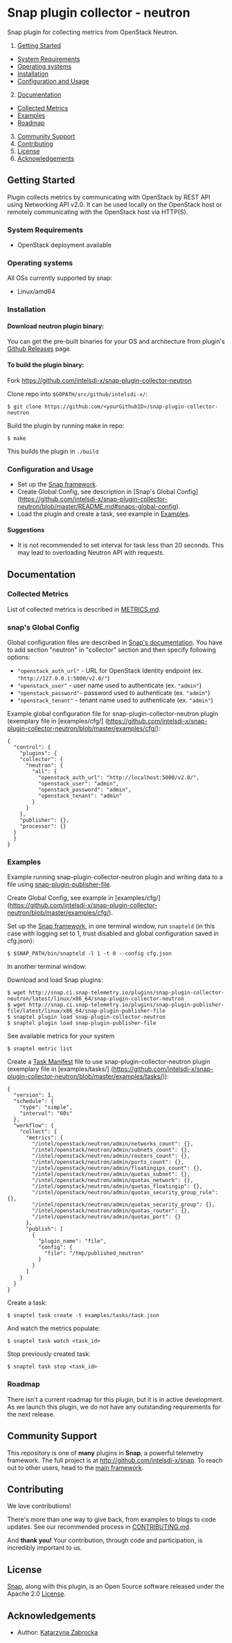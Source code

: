 # Snap plugin collector - neutron

Snap plugin for collecting metrics from OpenStack Neutron.

1. [Getting Started](#getting-started)
  * [System Requirements](#system-requirements)
  * [Operating systems](#operating-systems)
  * [Installation](#installation)
  * [Configuration and Usage](#configuration-and-usage)
2. [Documentation](#documentation)
  * [Collected Metrics](#collected-metrics)
  * [Examples](#examples)
  * [Roadmap](#roadmap)
3. [Community Support](#community-support)
4. [Contributing](#contributing)
5. [License](#license)
6. [Acknowledgements](#acknowledgements)

## Getting Started
Plugin collects metrics by communicating with OpenStack by REST API using Networking API v2.0.
It can be used locally on the OpenStack host or remotely communicating with the OpenStack host via HTTP(S).

### System Requirements
 * OpenStack deployment available
 
### Operating systems
All OSs currently supported by snap:
* Linux/amd64

### Installation
#### Download neutron plugin binary:
You can get the pre-built binaries for your OS and architecture from plugin's [Github Releases](releases) page.

#### To build the plugin binary:
Fork https://github.com/intelsdi-x/snap-plugin-collector-neutron

Clone repo into `$GOPATH/src/github/intelsdi-x/`:
```
$ git clone https://github.com/<yourGithubID>/snap-plugin-collector-neutron
```
Build the plugin by running make in repo:
```
$ make
```
This builds the plugin in `./build`

### Configuration and Usage
* Set up the [Snap framework](https://github.com/intelsdi-x/snap/blob/master/README.md#getting-started).
* Create Global Config, see description in [Snap's Global Config] (https://github.com/intelsdi-x/snap-plugin-collector-neutron/blob/master/README.md#snaps-global-config).
* Load the plugin and create a task, see example in [Examples](https://github.com/intelsdi-x/snap-plugin-collector-neutron/blob/master/README.md#examples).

#### Suggestions
* It is not recommended to set interval for task less than 20 seconds. This may lead to overloading Neutron API with requests.

## Documentation

### Collected Metrics
List of collected metrics is described in [METRICS.md](https://github.com/intelsdi-x/snap-plugin-collector-neutron/blob/master/METRICS.md).

### snap's Global Config
Global configuration files are described in [Snap's documentation](https://github.com/intelsdi-x/snap/blob/master/docs/SNAPTELD_CONFIGURATION.md). You have to add section "neutron" in "collector" section and then specify following options:
- `"openstack_auth_url"` - URL for OpenStack Identity endpoint (ex. `"http://127.0.0.1:5000/v2.0/"`)
- `"openstack_user"` - user name used to authenticate (ex. `"admin"`)
- `"openstack_password"`- password used to authenticate (ex. `"admin"`)
- `"openstack_tenant"` - tenant name used to authenticate (ex. `"admin"`)

Example global configuration file for snap-plugin-collector-neutron plugin (exemplary file in [examples/cfg/] (https://github.com/intelsdi-x/snap-plugin-collector-neutron/blob/master/examples/cfg/):

```
{
  "control": {
    "plugins": {
    "collector": {
      "neutron": {
        "all": {
          "openstack_auth_url": "http://localhost:5000/v2.0/",
          "openstack_user": "admin",
          "openstack_password": "admin",
          "openstack_tenant": "admin"
        }
      }
    },
    "publisher": {},
    "processor": {}
  }
  }
}
```


### Examples
Example running snap-plugin-collector-neutron plugin and writing data to a file using [snap-plugin-publisher-file](https://github.com/intelsdi-x/snap-plugin-publisher-file).

Create Global Config, see example in [examples/cfg/] (https://github.com/intelsdi-x/snap-plugin-collector-neutron/blob/master/examples/cfg/).

Set up the [Snap framework](https://github.com/intelsdi-x/snap/blob/master/README.md#getting-started),
in one terminal window, run `snapteld` (in this case with logging set to 1, trust disabled and global configuration saved in cfg.json):
```
$ $SNAP_PATH/bin/snapteld -l 1 -t 0 --config cfg.json
```

In another terminal window:

Download and load Snap plugins:
```
$ wget http://snap.ci.snap-telemetry.io/plugins/snap-plugin-collector-neutron/latest/linux/x86_64/snap-plugin-collector-neutron
$ wget http://snap.ci.snap-telemetry.io/plugins/snap-plugin-publisher-file/latest/linux/x86_64/snap-plugin-publisher-file
$ snaptel plugin load snap-plugin-collector-neutron
$ snaptel plugin load snap-plugin-publisher-file
```

See available metrics for your system

```
$ snaptel metric list
```

Create a [Task Manifest](https://github.com/intelsdi-x/snap/blob/master/docs/TASKS.md) file to use snap-plugin-collector-neutron plugin (exemplary file in [examples/tasks/] (https://github.com/intelsdi-x/snap-plugin-collector-neutron/blob/master/examples/tasks/)):
```
{
  "version": 1,
  "schedule": {
    "type": "simple",
    "interval": "60s"
  },
  "workflow": {
    "collect": {
      "metrics": {
        "/intel/openstack/neutron/admin/networks_count": {},
        "/intel/openstack/neutron/admin/subnets_count": {},
        "/intel/openstack/neutron/admin/routers_count": {},
        "/intel/openstack/neutron/admin/ports_count": {},
        "/intel/openstack/neutron/admin/floatingips_count": {},
        "/intel/openstack/neutron/admin/quotas_subnet": {},
        "/intel/openstack/neutron/admin/quotas_network": {},
        "/intel/openstack/neutron/admin/quotas_floatingip": {},
        "/intel/openstack/neutron/admin/quotas_security_group_rule": {},
        "/intel/openstack/neutron/admin/quotas_security_group": {},
        "/intel/openstack/neutron/admin/quotas_router": {},
        "/intel/openstack/neutron/admin/quotas_port": {}
      },
      "publish": [
        {
          "plugin_name": "file",
          "config": {
            "file": "/tmp/published_neutron"
          }
        }
      ]
    }
  }
}
```

Create a task:
```
$ snaptel task create -t examples/tasks/task.json
```

And watch the metrics populate:
```
$ snaptel task watch <task_id>
```

Stop previously created task:
```
$ snaptel task stop <task_id>
```

### Roadmap
There isn't a current roadmap for this plugin, but it is in active development. As we launch this plugin, we do not have any outstanding requirements for the next release.

## Community Support
This repository is one of **many** plugins in **Snap**, a powerful telemetry framework. The full project is at http://github.com/intelsdi-x/snap.
To reach out to other users, head to the [main framework](https://github.com/intelsdi-x/snap#community-support).

## Contributing
We love contributions!

There's more than one way to give back, from examples to blogs to code updates. See our recommended process in [CONTRIBUTING.md](CONTRIBUTING.md).

And **thank you!** Your contribution, through code and participation, is incredibly important to us.

## License
[Snap](http://github.com/intelsdi-x/snap), along with this plugin, is an Open Source software released under the Apache 2.0 [License](LICENSE).

## Acknowledgements
* Author: [Katarzyna Zabrocka](https://github.com/katarzyna-z)
